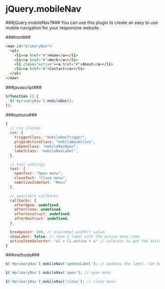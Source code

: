 jQuery.mobileNav
================

###jQuery.mobileNav?###
You can use this plugin to create an easy to use mobile navigation for your responsive website. 

###html###

```html
<nav id="primaryNav">
  <ul>
    <li><a href="#">Home</a></li>
    <li><a href="#">Work</a></li>
    <li class="active"><a href="#">About</a></li>
    <li><a href="#">Contact</a></li>
  </ul>
</nav>
````
###javascript###

```javascript
$(function () {
  $('#primaryNav').mobileNav();  
});
```

###options###

```javascript
{
  // css classes
  css: {
    triggerClass: "mobileNavTrigger",
    pluginActiveClass: "mobileNavActive",
    isOpenClass: "mobileNavOpen",
    labelClass: "mobileNavLabel",
  },

  // text settings
  text: {
    openText: "Open menu",
    closeText: "Close menu",
    noActiveItemText: "Menu"
  },

  // available callbacks
  callbacks: {
    afterOpen: undefined, 
    afterClose: undefined,
    afterConstruct: undefined,
    afterDestruct: undefined,
  },

  breakpoint: 500, // $(window).width() value
  showLabel: false, // show a label with the active menu item
  activeItemSelector: "ul > li.active > a" // selector to get the active menu item
}
```

###methods###
```javascript
$('#primaryNav').mobileNav('updateLabel'); // updates the label. Can be useful when using ajax ...

$('#primaryNav').mobileNav('open'); // open menu

$('#primaryNav').mobileNav('close'); // close menu
```